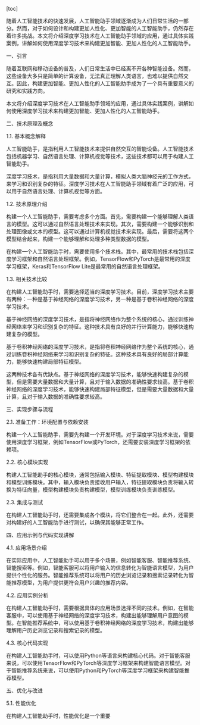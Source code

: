 
[toc]                    
                
                
随着人工智能技术的快速发展，人工智能助手领域逐渐成为人们日常生活的一部分。然而，对于如何设计和构建更加人性化、更加智能的人工智能助手，仍然存在着许多挑战。本文将介绍深度学习技术在人工智能助手领域的应用，通过具体实践案例，讲解如何使用深度学习技术来构建更加智能、更加人性化的人工智能助手。

一、引言

随着互联网和移动设备的普及，人们日常生活中已经离不开各种智能设备。然而，这些设备大多只是简单的计算设备，无法真正理解人类语言，也难以提供自然交互。因此，构建更加智能、更加人性化的人工智能助手成为了一个具有重要意义的研究和实践方向。

本文将介绍深度学习技术在人工智能助手领域的应用，通过具体实践案例，讲解如何使用深度学习技术来构建更加智能、更加人性化的人工智能助手。

二、技术原理及概念

1.1. 基本概念解释

人工智能助手，是指利用人工智能技术来提供自然交互的智能设备。人工智能技术包括机器学习、自然语言处理、计算机视觉等技术，这些技术都可以用于构建人工智能助手。

深度学习技术，是指利用大量数据和大量计算，模拟人类大脑神经元的工作方式，来学习和识别复杂的特征。深度学习技术在人工智能助手领域有着广泛的应用，可以用于自然语言处理、计算机视觉等方面。

1.2. 技术原理介绍

构建一个人工智能助手，需要考虑多个方面。首先，需要构建一个能够理解人类语言的模型。这可以通过自然语言处理技术来实现。其次，需要构建一个能够识别和处理图像或文本的模型。这可以通过计算机视觉技术来实现。最后，需要将这两个模型结合起来，构建一个能够理解和处理多种类型数据的模型。

在构建一个人工智能助手时，需要使用多个技术栈。其中，最常用的技术栈包括深度学习框架和自然语言处理框架。例如，TensorFlow和PyTorch是最常用的深度学习框架，Keras和TensorFlow Lite是最常用的自然语言处理框架。

1.3. 相关技术比较

在构建人工智能助手时，需要选择适当的深度学习技术。目前，深度学习技术主要有两种：一种是基于神经网络的深度学习技术，另一种是基于卷积神经网络的深度学习技术。

基于神经网络的深度学习技术，是指将神经网络作为整个系统的核心，通过训练神经网络来学习和识别复杂的特征。这种技术具有良好的并行计算能力，能够快速构建复杂的模型。

基于卷积神经网络的深度学习技术，是指将卷积神经网络作为整个系统的核心，通过训练卷积神经网络来学习和识别复杂的特征。这种技术具有良好的局部计算能力，能够快速构建局部特征模型。

这两种技术各有优缺点。基于神经网络的深度学习技术，能够快速构建复杂的模型，但是需要大量数据和大量计算，且对于输入数据的准确性要求较高。基于卷积神经网络的深度学习技术，能够快速构建局部特征模型，但是需要大量数据和大量计算，且对于输入数据的准确性要求较高。

三、实现步骤与流程

2.1. 准备工作：环境配置与依赖安装

构建一个人工智能助手，需要先构建一个开发环境。对于深度学习技术来说，需要使用深度学习框架，例如TensorFlow或PyTorch，还需要安装深度学习框架的依赖项。

2.2. 核心模块实现

构建人工智能助手的核心模块，通常包括输入模块、特征提取模块、模型构建模块和模型训练模块。其中，输入模块负责接收用户输入，特征提取模块负责将输入转换为特征向量，模型构建模块负责构建模型，模型训练模块负责训练模型。

2.3. 集成与测试

在构建人工智能助手时，还需要集成各个模块，将它们整合在一起。此外，还需要对构建好的人工智能助手进行测试，以确保其能够正常工作。

四、应用示例与代码实现讲解

4.1. 应用场景介绍

在实际应用中，人工智能助手可以用于多个场景，例如智能客服、智能推荐系统、智能搜索等。例如，智能客服可以将用户输入的信息转化为智能语言模型，为用户提供个性化的服务。智能推荐系统可以将用户的历史浏览记录和搜索记录转化为智能推荐模型，为用户提供更符合用户兴趣的推荐内容。

4.2. 应用实例分析

在构建人工智能助手时，需要根据具体的应用场景选择不同的技术。例如，在智能客服中，可以使用基于神经网络的深度学习技术，构建出能够理解用户意图的模型。在智能推荐系统中，可以使用基于卷积神经网络的深度学习技术，构建出能够理解用户历史浏览记录和搜索记录的模型。

4.3. 核心代码实现

在构建人工智能助手时，可以使用Python等语言来构建核心代码。对于智能客服来说，可以使用TensorFlow和PyTorch等深度学习框架来构建智能语言模型。对于智能推荐系统来说，可以使用Python和PyTorch等深度学习框架来构建智能推荐模型。

五、优化与改进

5.1. 性能优化

在构建人工智能助手时，性能优化是一个重要

